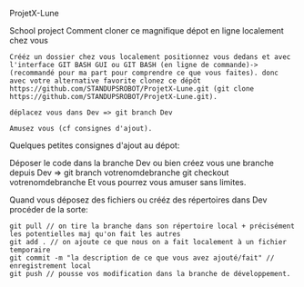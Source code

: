 ProjetX-Lune

School project
Comment cloner ce magnifique dépot en ligne localement chez vous

    Crééz un dossier chez vous localement positionnez vous dedans et avec l'interface GIT BASH GUI ou GIT BASH (en ligne de commande)-> (recommandé pour ma part pour comprendre ce que vous faites). donc avec votre alternative favorite clonez ce dépôt https://github.com/STANDUPSROBOT/ProjetX-Lune.git (git clone https://github.com/STANDUPSROBOT/ProjetX-Lune.git).

    déplacez vous dans Dev => git branch Dev

    Amusez vous (cf consignes d'ajout).

Quelques petites consignes d'ajout au dépot:

Déposer le code dans la branche Dev ou bien créez vous une branche depuis Dev => git branch votrenomdebranche git checkout votrenomdebranche Et vous pourrez vous amuser sans limites.

Quand vous déposez des fichiers ou crééz des répertoires dans Dev procéder de la sorte:

    git pull // on tire la branche dans son répertoire local + précisément les potentielles maj qu'on fait les autres
    git add . // on ajoute ce que nous on a fait localement à un fichier temporaire
    git commit -m "la description de ce que vous avez ajouté/fait" // enregistrement local
    git push // pousse vos modification dans la branche de développement.
